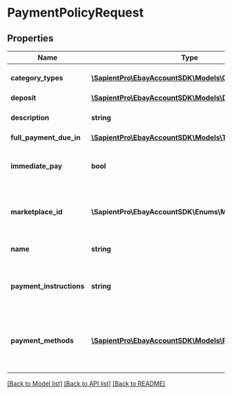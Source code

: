 # PaymentPolicyRequest

## Properties
| Name                     | Type                                                                      | Description                                                                                                                                                                                                                                                                                                                                                                                                       | Notes      |
|--------------------------|---------------------------------------------------------------------------|-------------------------------------------------------------------------------------------------------------------------------------------------------------------------------------------------------------------------------------------------------------------------------------------------------------------------------------------------------------------------------------------------------------------|------------|
| **category_types**       | [**\SapientPro\EbayAccountSDK\Models\CategoryType[]**](CategoryType.md)   | This container is used to specify whether the payment business policy applies to motor vehicle listings, or if it applies to non-motor vehicle listings.                                                                                                                                                                                                                                                          | [optional] |
| **deposit**              | [**\SapientPro\EbayAccountSDK\Models\Deposit**](Deposit.md)               |                                                                                                                                                                                                                                                                                                                                                                                                                   | [optional] |
| **description**          | **string**                                                                | A seller-defined description of the payment business policy. This description is only for the seller&#x27;s use, and is not exposed on any eBay pages.  &lt;br/&gt;&lt;br/&gt;&lt;b&gt;Max length&lt;/b&gt;: 250                                                                                                                                                                                                  | [optional] |
| **full_payment_due_in**  | [**\SapientPro\EbayAccountSDK\Models\TimeDuration**](TimeDuration.md)     |                                                                                                                                                                                                                                                                                                                                                                                                                   | [optional] |
| **immediate_pay**        | **bool**                                                                  | This field should be included and set to &lt;code&gt;true&lt;/code&gt; if the seller wants to require immediate payment from the buyer for: &lt;ul&gt;&lt;li&gt;A fixed-price item&lt;/li&gt;&lt;li&gt;An auction item where the buyer is using the &#x27;Buy it Now&#x27; option&lt;/li&gt;&lt;li&gt;A deposit for a motor vehicle listing&lt;/li&gt;&lt;/ul&gt;&lt;br /&gt;&lt;b&gt;Default:&lt;/b&gt; False    | [optional] |
| **marketplace_id**       | **\SapientPro\EbayAccountSDK\Enums\MarketplaceIdEnum**                    | The ID of the eBay marketplace to which this payment business policy applies. For implementation help, refer to &lt;a href&#x3D;&#x27;https://developer.ebay.com/api-docs/sell/account/types/ba:MarketplaceIdEnum&#x27;&gt;eBay API documentation&lt;/a&gt;                                                                                                                                                       | [optional] |
| **name**                 | **string**                                                                | A seller-defined name for this payment business policy. Names must be unique for policies assigned to the same marketplace.&lt;br /&gt;&lt;br /&gt;&lt;b&gt;Max length:&lt;/b&gt; 64                                                                                                                                                                                                                              | [optional] |
| **payment_instructions** | **string**                                                                | &lt;p class&#x3D;\&quot;tablenote\&quot;&gt;&lt;b&gt;Note:&lt;/b&gt; DO NOT USE THIS FIELD. Payment instructions are no longer supported by payment business policies.&lt;/p&gt;A free-form string field that allows sellers to add detailed payment instructions to their listings.                                                                                                                              | [optional] |
| **payment_methods**      | [**\SapientPro\EbayAccountSDK\Models\PaymentMethod[]**](PaymentMethod.md) | &lt;p class&#x3D;\&quot;tablenote\&quot;&gt;&lt;b&gt;Note:&lt;/b&gt; This field applies only when the seller needs to specify one or more offline payment methods. eBay now manages the electronic payment options available to buyers to pay for the item.&lt;/p&gt;This array is used to specify one or more offline payment methods that will be accepted for payment that occurs off of eBay&#x27;s platform. | [optional] |

[[Back to Model list]](../../README.md#documentation-for-models) [[Back to API list]](../../README.md#documentation-for-api-endpoints) [[Back to README]](../../README.md)

